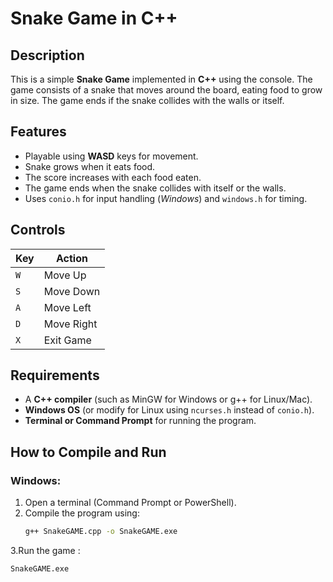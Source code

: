 # Snake Game in C++

## Description
This is a simple **Snake Game** implemented in **C++** using the console. The game consists of a snake that moves around the board, eating food to grow in size. The game ends if the snake collides with the walls or itself.

## Features
- Playable using **WASD** keys for movement.
- Snake grows when it eats food.
- The score increases with each food eaten.
- The game ends when the snake collides with itself or the walls.
- Uses `conio.h` for input handling (_Windows_) and `windows.h` for timing.

## Controls
| Key  | Action |
|------|--------|
| `W`  | Move Up |
| `S`  | Move Down |
| `A`  | Move Left |
| `D`  | Move Right |
| `X`  | Exit Game |

## Requirements
- A **C++ compiler** (such as MinGW for Windows or g++ for Linux/Mac).
- **Windows OS** (or modify for Linux using `ncurses.h` instead of `conio.h`).
- **Terminal or Command Prompt** for running the program.

## How to Compile and Run
### Windows:
1. Open a terminal (Command Prompt or PowerShell).
2. Compile the program using:
   ```sh
   g++ SnakeGAME.cpp -o SnakeGAME.exe
3.Run the game :
```sh
SnakeGAME.exe




  
 
